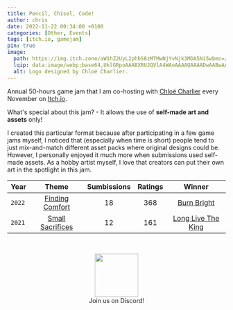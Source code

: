 ```yaml
---
title: Pencil, Chisel, Code!
author: chris
date: 2022-11-22 00:34:00 +0100
categories: [Other, Events]
tags: [itch.io, gamejam]
pin: true
image:
  path: https://img.itch.zone/aW1hZ2UyL2phbS8zMTMwNjYvNjk3MDA5Ni5wbmc=/original/wrpSlY.png
  lqip: data:image/webp;base64,UklGRpoAAABXRUJQVlA4WAoAAAAQAAAADwAABwAAQUxQSDIAAAARL0AmbZurmr57yyIiqE8oiG0bejIYEQTgqiDA9vqnsUSI6H+oAERp2HZ65qP/VIAWAFZQOCBCAAAA8AEAnQEqEAAIAAVAfCWkAALp8sF8rgRgAP7o9FDvMCkMde9PK7euH5M1m6VWoDXf2FkP3BqV0ZYbO6NA/VFIAAAA
  alt: Logo designed by Chloé Charlier.
---
```


Annual 50-hours game jam that I am co-hosting with [Chloé Charlier](https://lady-c.github.io/portfolio-chloe-charlier/index.html) every November on [Itch.io](https://itch.io/).

What's special about this jam? - It allows the use of **self-made art and assets** only!

I created this particular format because after participating in a few game jams myself, I noticed that (especially when time is short) people tend to just mix-and-match different asset packs where original designs could be. However, I personally enjoyed it much more when submissions used self-made assets. As a hobby artist myself, I love that creators can put their own art in the spotlight in this jam.


| Year       | Theme                                                           | Sumbissions | Ratings | Winner                                     |
|------------|:---------------------------------------------------------------:|:-----------:|:-------:|:-------------------------------------------:|
| `2022`     | [Finding Comfort](https://itch.io/jam/pencil-chisel-code-2)     | 18          | 368     | [Burn Bright](https://exbrained.itch.io/burn-bright)
| `2021`     | [Small Sacrifices](https://itch.io/jam/pencil-chisel-code)      | 12          | 161     | [Long Live The King](https://ojaoweir.itch.io/long-live-the-king)

<br>
<p style="text-align:center;">
<a class="img-link" href="https://discord.gg/cmgwJJvnr6" target="_blank"><img src="https://img.itch.zone/aW1nLzk5NjA4MzkucG5n/original/JpdeiC.png" width="100"></a>
<br>Join us on Discord!
</p>
